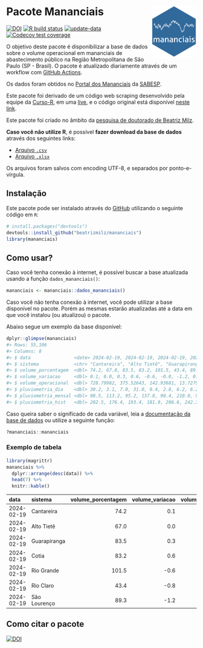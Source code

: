 
<!-- README.md is generated from README.Rmd. Please edit that file -->

# Pacote Mananciais <img src="man/figures/hexlogo.png" align="right" width = "120px"/>

<!-- badges: start -->

[![DOI](https://zenodo.org/badge/DOI/10.5281/zenodo.4733056.svg)](https://doi.org/10.5281/zenodo.4733056)
[![R build
status](https://github.com/beatrizmilz/mananciais/workflows/R-CMD-check/badge.svg)](https://github.com/beatrizmilz/mananciais/actions)
[![update-data](https://github.com/beatrizmilz/mananciais/actions/workflows/2-update_data.yaml/badge.svg)](https://github.com/beatrizmilz/mananciais/actions/workflows/2-update_data.yaml)
[![Codecov test
coverage](https://codecov.io/gh/beatrizmilz/mananciais/branch/master/graph/badge.svg)](https://codecov.io/gh/beatrizmilz/mananciais?branch=master)
<!-- badges: end -->

O objetivo deste pacote é disponibilizar a base de dados sobre o volume
operacional em mananciais de abastecimento público na Região
Metropolitana de São Paulo (SP - Brasil). O pacote é atualizado
diariamente através de um workflow com [GitHub
Actions](https://github.com/beatrizmilz/mananciais/actions).

Os dados foram obtidos no [Portal dos
Mananciais](http://mananciais.sabesp.com.br/Situacao) da
[SABESP](http://site.sabesp.com.br/site/Default.aspx).

Este pacote foi derivado de um código web scraping desenvolvido pela
equipe da [Curso-R](https://www.curso-r.com/), em uma
[live](https://youtu.be/jvZIxrMmOcQ), e o código original está
disponível [neste
link](https://github.com/curso-r/lives/blob/master/drafts/20200730_scraper_sabesp.R).

Este pacote foi criado no âmbito da [pesquisa de doutorado de Beatriz
Milz](https://beatrizmilz.github.io/tese/).

**Caso você não utilize R**, é possível **fazer download da base de
dados** através dos seguintes links:

- [Arquivo
  `.csv`](https://github.com/beatrizmilz/mananciais/raw/master/inst/extdata/mananciais.csv)
- [Arquivo
  `.xlsx`](https://github.com/beatrizmilz/mananciais/blob/master/inst/extdata/mananciais.xlsx?raw=true)

Os arquivos foram salvos com encoding UTF-8, e separados por
ponto-e-vírgula.

## Instalação

Este pacote pode ser instalado através do [GitHub](https://github.com/)
utilizando o seguinte código em `R`:

``` r
# install.packages("devtools")
devtools::install_github("beatrizmilz/mananciais")
library(mananciais)
```

## Como usar?

Caso você tenha conexão à internet, é possível buscar a base atualizada
usando a função `dados_mananciais()`:

``` r
mananciais <- mananciais::dados_mananciais() 
```

Caso você não tenha conexão à internet, você pode utilizar a base
disponível no pacote. Porém as mesmas estarão atualizadas até a data em
que você instalou (ou atualizou) o pacote.

Abaixo segue um exemplo da base disponível:

``` r
dplyr::glimpse(mananciais)
#> Rows: 55,106
#> Columns: 8
#> $ data                <date> 2024-02-19, 2024-02-19, 2024-02-19, 2024-02-19, 2…
#> $ sistema             <chr> "Cantareira", "Alto Tietê", "Guarapiranga", "Cotia…
#> $ volume_porcentagem  <dbl> 74.2, 67.0, 83.5, 83.2, 101.5, 43.4, 89.3, 74.1, 6…
#> $ volume_variacao     <dbl> 0.1, 0.0, 0.3, 0.6, -0.6, -0.8, -1.2, 0.0, 0.2, 0.…
#> $ volume_operacional  <dbl> 728.79982, 375.52643, 142.93681, 13.72798, 113.907…
#> $ pluviometria_dia    <dbl> 30.2, 3.1, 7.0, 31.0, 0.4, 2.8, 6.2, 6.2, 0.1, 0.0…
#> $ pluviometria_mensal <dbl> 98.5, 113.2, 95.2, 137.8, 90.4, 210.0, 95.6, 68.3,…
#> $ pluviometria_hist   <dbl> 202.5, 176.4, 193.4, 181.9, 206.6, 242.3, 230.5, 2…
```

Caso queira saber o significado de cada variável, leia a [documentação
da base de
dados](https://beatrizmilz.github.io/mananciais/reference/mananciais.html)
ou utilize a seguinte função:

``` r
?mananciais::mananciais
```

### Exemplo de tabela

``` r
library(magrittr)
mananciais %>% 
  dplyr::arrange(desc(data)) %>% 
  head(7) %>%
  knitr::kable()
```

| data       | sistema      | volume_porcentagem | volume_variacao | volume_operacional | pluviometria_dia | pluviometria_mensal | pluviometria_hist |
|:-----------|:-------------|-------------------:|----------------:|-------------------:|-----------------:|--------------------:|------------------:|
| 2024-02-19 | Cantareira   |               74.2 |             0.1 |          728.79982 |             30.2 |                98.5 |             202.5 |
| 2024-02-19 | Alto Tietê   |               67.0 |             0.0 |          375.52643 |              3.1 |               113.2 |             176.4 |
| 2024-02-19 | Guarapiranga |               83.5 |             0.3 |          142.93681 |              7.0 |                95.2 |             193.4 |
| 2024-02-19 | Cotia        |               83.2 |             0.6 |           13.72798 |             31.0 |               137.8 |             181.9 |
| 2024-02-19 | Rio Grande   |              101.5 |            -0.6 |          113.90757 |              0.4 |                90.4 |             206.6 |
| 2024-02-19 | Rio Claro    |               43.4 |            -0.8 |            5.92941 |              2.8 |               210.0 |             242.3 |
| 2024-02-19 | São Lourenço |               89.3 |            -1.2 |           79.33544 |              6.2 |                95.6 |             230.5 |

## Como citar o pacote

[![DOI](https://zenodo.org/badge/DOI/10.5281/zenodo.4733056.svg)](https://doi.org/10.5281/zenodo.4733056)
